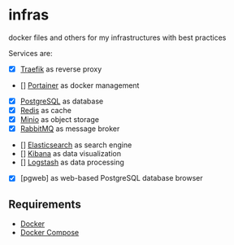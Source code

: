 # infras
docker files and others for my infrastructures with best practices

Services are:
- [x] [Traefik](https://traefik.io/) as reverse proxy
- [] [Portainer](https://www.portainer.io/) as docker management
- [x] [PostgreSQL](https://www.postgresql.org/) as database
- [x] [Redis](https://redis.io/) as cache
- [x] [Minio](https://min.io/) as object storage
- [x] [RabbitMQ](https://www.rabbitmq.com/) as message broker
- [] [Elasticsearch](https://www.elastic.co/) as search engine
- [] [Kibana](https://www.elastic.co/kibana) as data visualization
- [] [Logstash](https://www.elastic.co/logstash) as data processing
- [x] [pgweb] as web-based PostgreSQL database browser

## Requirements
- [Docker](https://docs.docker.com/install/)
- [Docker Compose](https://docs.docker.com/compose/install/)

